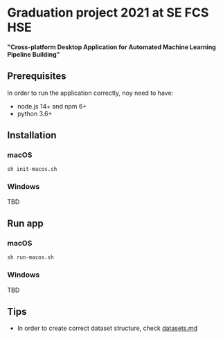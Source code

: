 # Graduation project 2021 at SE FCS HSE
#### "Cross-platform Desktop Application for Automated Machine Learning Pipeline Building"

## Prerequisites

In order to run the application correctly, noy need to have:

- node.js 14+ and npm 6+
- python 3.6+

## Installation

### macOS
```shell
sh init-macos.sh
```

### Windows

TBD

## Run app

### macOS
```shell
sh run-macos.sh
```

### Windows

TBD

## Tips

- In order to create correct dataset structure, check [datasets.md](datasets.md)
